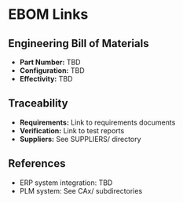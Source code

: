 # EBOM Links

## Engineering Bill of Materials

- **Part Number:** TBD
- **Configuration:** TBD
- **Effectivity:** TBD

## Traceability

- **Requirements:** Link to requirements documents
- **Verification:** Link to test reports
- **Suppliers:** See SUPPLIERS/ directory

## References

- ERP system integration: TBD
- PLM system: See CAx/ subdirectories
